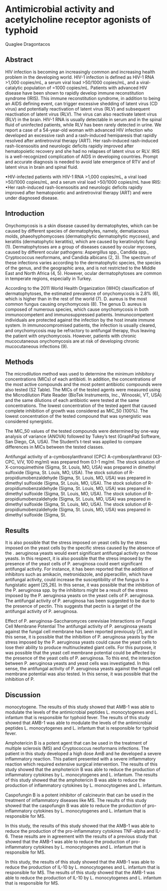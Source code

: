 # Antimicrobial activity and acetylcholine receptor agonists of typhoid
Quaglee Dragontacos


## Abstract
HIV infection is becoming an increasingly common and increasing health problem in the developing world. HIV-1 infection is defined as HIV-1 RNA >1,000 copies/mL, a serum viral load >50/1000 copies/mL, and a viral-catalytic population of =1000 copies/mL. Patients with advanced HIV disease have been shown to rapidly develop immune reconstitution syndrome (IRIS). This immune reconstitution syndrome, in addition to being an AIDS defining event, can trigger excessive shedding of latent virus (CD virus) and potentially reactivation of latent virus (RLV) and subsequent reactivation of latent virus (RLV). The virus can also reactivate latent virus (RLV) in the brain. HIV-1 RNA is usually detectable in serum and in the spinal fluid of uninfected patients, while RLV has been rarely detected in urine. We report a case of a 54-year-old woman with advanced HIV infection who developed an excessive rash and a rash-induced hemiparesis that rapidly resolved after antiretroviral therapy (ART). Her rash-induced rash-induced rash-licensositis and neurologic deficits rapidly improved after hematopoietic recovery and she had no relapses of latent virus or RLV. IRIS is a well-recognized complication of AIDS in developing countries. Prompt and accurate diagnosis is needed to avoid late emergence of RTV and of latent virus in brain and spinal fluid.

•HIV-infected patients with HIV-1 RNA >1,000 copies/mL, a viral load >50/1000 copies/mL, and a serum viral load >50/1000 copies/mL have IRIS: •Her rash-induced rash-licensositis and neurologic deficits rapidly improved after hematopoietic and antiretroviral therapy (ART) and were under diagnosed disease.


## Introduction
Onychomycosis is a skin disease caused by dermatophytes, which can be caused by different species of dermatophytes, namely, dematiaceous molds, phaeohyphomycoses (dermatophytic dermatophytic mycoses), and keratitis (dermatophytic keratitis), which are caused by keratinolytic fungi (1). Dermatophytoses are a group of diseases caused by ocular mycoses, caused by different ocular pathogens: Aspergillus spp., Candida spp., Cryptococcus neoformans, and Candida albicans (2, 3). The spectrum of these infections varies according to the dermatophytic species, the species of the genus, and the geographic area, and is not restricted to the Middle East and North Africa (4, 5). However, ocular dermatophytoses are common in temperate regions, especially in Turkey.

According to the 2011 World Health Organization (WHO) classification of dermatophytoses, the estimated prevalence of onychomycosis is 2.8% (6), which is higher than in the rest of the world (7). D. aureus is the most common fungus causing onychomycosis (8). The genus D. aureus is composed of numerous species, which cause onychomycosis in both immunocompetent and immunosuppressed patients. Immunocompetent individuals are protected against the infection by the host innate immune system. In immunocompromised patients, the infection is usually cleared, and onychomycosis may be refractory to antifungal therapy, thus leaving the patient with onychomycosis. However, patients with chronic mucocutaneous onychomycosis are at risk of developing chronic mucocutaneous infections (9).


## Methods

The microdilution method was used to determine the minimum inhibitory concentrations (MICs) of each antibioti. In addition, the concentrations of the most active compounds and the most potent antibiotic compounds were also tested (S2 Table). The MICs of the tested agents were measured using the Microdilution Plate Reader (BioTek Instruments, Inc., Winooski, VT, USA) and the same dilutions of each antibiotic were tested at the same concentrations. The lowest concentration of the tested agent that caused complete inhibition of growth was considered as MIC_50 (100%). The lowest concentration of the tested compound that was synergistic was considered synergistic.

The MIC_50 values of the tested compounds were determined by one-way analysis of variance (ANOVA) followed by Tukey’s test (GraphPad Software, San Diego, CA, USA). The Student’s t-test was applied to compare differences in MICs between the tested classes.

Antifungal activity of a-cymbosylanthranol (CPC)
A-cymbosylanthranol (X3-CPC, V/V, 100 mg/ml) was prepared from 0.1-1 mg/ml. The stock solution of X-corroquimethine (Sigma, St. Louis, MO, USA) was prepared in dimethyl sulfoxide (Sigma, St. Louis, MO, USA). The stock solution of R-propidiumobenzaldehyde (Sigma, St. Louis, MO, USA) was prepared in dimethyl sulfoxide (Sigma, St. Louis, MO, USA). The stock solution of R-propidiumobenzaldehyde (Sigma, St. Louis, MO, USA) was prepared in dimethyl sulfoxide (Sigma, St. Louis, MO, USA). The stock solution of R-propidiumobenzaldehyde (Sigma, St. Louis, MO, USA) was prepared in dimethyl sulfoxide (Sigma, St. Louis, MO, USA). The stock solution of R-propidiumobenzaldehyde (Sigma, St. Louis, MO, USA) was prepared in dimethyl sulfoxide (Sigma, St.


## Results
It is also possible that the stress imposed on yeast cells by the stress imposed on the yeast cells by the specific stress caused by the absence of the . aeruginosa yeasts would exert significant antifungal activity on those yeasts. In this respect, it is also possible that the stress imposed by the presence of the yeast cells of P. aeruginosa could exert significant antifungal activity. For instance, it has been reported that the addition of inhibitors such as amikacin, metronidazole, and piperacillin, which have antifungal activity, could increase the susceptibility of the fungus to a fungistatic agent [25,26]. In this sense, it was possible that the inhibition of the P. aeruginosa spp. by the inhibitors might be a result of the stress imposed by the P. aeruginosa yeasts on the yeast cells of P. aeruginosa. The antifungal activity of P. aeruginosa has been suggested to be due to the presence of pectin. This suggests that pectin is a target of the antifungal activity of P. aeruginosa.

Effect of P. aeruginosa-Saccharomyces cerevisiae Interactions on Fungal Cell Membrane Potential
The antifungal activity of P. aeruginosa yeasts against the fungal cell membrane has been reported previously [7], and in this sense, it is possible that the inhibition of P. aeruginosa yeasts by the stress imposed by the P. aeruginosa yeasts could cause the yeast cells to lose their ability to produce multinucleated giant cells. For this purpose, it was possible that the yeast cell membrane potential could be affected by the presence of the yeast cells of P. aeruginosa. To this end, the interaction between P. aeruginosa yeasts and yeast cells was investigated. In this sense, the antifungal activity of P. aeruginosa yeasts against the fungal cell membrane potential was also tested. In this sense, it was possible that the inhibition of P.


## Discussion
monocytogene. The results of this study showed that AMB-1 was able to modulate the levels of the antimicrobial peptides L. monocytogenes and L. infantum that is responsible for typhoid fever. The results of this study showed that AMB-1 was able to modulate the levels of the antimicrobial peptides L. monocytogenes and L. infantum that is responsible for typhoid fever.

Amphotericin B is a potent agent that can be used in the treatment of multiple sclerosis (MS) and Cryptococcus neoformans infections. The patient in this study developed a high dose AmB and he developed a severe inflammatory reaction. This patient presented with a severe inflammatory reaction which required extensive surgical intervention. The results of this study showed that the amphotericin B was able to reduce the production of inflammatory cytokines by L. monocytogenes and L. infantum. The results of this study showed that the amphotericin B was able to reduce the production of inflammatory cytokines by L. monocytogenes and L. infantum.

Caspofungin B is a potent inhibitor of calcineurin that can be used in the treatment of inflammatory diseases like MS. The results of this study showed that the caspofungin B was able to reduce the production of pro-inflammatory cytokines by L. monocytogenes and L. infantum that is responsible for MS.

In this study, the results of this study showed that the AMB-1 was able to reduce the production of the pro-inflammatory cytokines TNF-alpha and IL-6. These results are in agreement with the results of a previous study that showed that the AMB-1 was able to reduce the production of pro-inflammatory cytokines by L. monocytogenes and L. infantum that is responsible for MS.

In this study, the results of this study showed that the AMB-1 was able to reduce the production of IL-10 by L. monocytogenes and L. infantum that is responsible for MS. The results of this study showed that the AMB-1 was able to reduce the production of IL-10 by L. monocytogenes and L. infantum that is responsible for MS.
